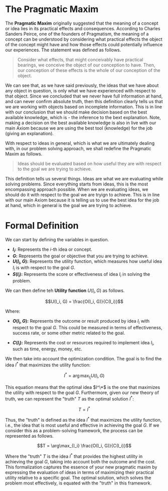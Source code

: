 # The Pragmatic Maxim

The **Pragmatic Maxim** originally suggested that the meaning of a concept or idea lies in its practical effects and consequences. According to Charles Sanders Peirce, one of the founders of Pragmatism, the meaning of a concept can be understood by considering what practical effects the object of the concept might have and how those effects could potentially influence our experiences. The statement was defined as follows.

> Consider what effects, that might conceivably have practical bearings, we conceive the object of our conception to have. Then, our conception of these effects is the whole of our conception of the object. 

We can see that, as we have said previously, the ideas that we have about any object in question, is only what we have experienced with respect to that object. Since we concluded that we never have full information at hand, and can never confirm absolute truth, then this definition clearly tells us that we are working with objects based on incomplete information. This is in line with our conclusion that we should make decision based on the best available knowledge, which is - the inference to the bext explanation. Note, making a decision on the best available knowledge is also in live with our main Axiom because we are using the best tool (knowledge) for the job (giving an explanation).

With respect to ideas in general, which is what we are ultimately dealing with, in our problem solving approach, we shall redefine the Pragmatic Maxim as follows.

> Ideas should be evaluated based on how useful they are with respect to the goal we are trying to achieve.

This definition tells us several things. Ideas are what we are evaluating while solving problems. Since everything starts from ideas, this is the most encompassing approach possible. When we are evaluating ideas, we should do it with respect to the goal we are tryign to achieve. This is in line with our main Axiom because it is telling us to use the best idea for the job at hand, which in general is the goal we are trying to achieve.

# Formal Definition

We can start by defining the variables in question.

- **$I_i$:** Represents the $i$-th idea or concept.
- **$G$:** Represents the goal or objective that you are trying to achieve.
- **$U(I_i, G)$:** Represents the utility function, which measures how useful idea $I_i$ is with respect to the goal $G$.
- **$S(I_i)$:** Represents the score or effectiveness of idea $I_i$ in solving the problem.

We can then define teh **Utility function** $U(I_i, G)$ as follows.

```math
U(I_i, G) = \frac{O(I_i, G)}{C(I_i)}
```

Where:

- **$O(I_i, G)$:** Represents the outcome or result produced by idea $I_i$ with respect to the goal $G$. This could be measured in terms of effectiveness, success rate, or some other metric related to the goal.

- **$C(I_i)$:** Represents the cost or resources required to implement idea $I_i$, such as time, energy, money, etc.
 
We then take into account the optimization condition. The goal is to find the idea $I^*$ that maximizes the utility function:

```math
I^* = \arg\max_{I_i} U(I_i, G)
```

This equation means that the optimal idea $I^\*$ is the one that maximizes the utility with respect to the goal $G$. Furthermore, given our new theory of truth, we can represent the "truth" $T$ as the optimal solution $I^*$:

```math
T = I^*
```

Thus, the "truth" is defined as the idea $I^*$ that maximizes the utility function, i.e., the idea that is most useful and effective in achieving the goal $G$. If we consider this as a problem-solving framework, the process can be represented as follows.

```math
T = \arg\max_{I_i} \frac{O(I_i, G)}{C(I_i)}
```

Where the "truth" $T$ is the idea $I^*$ that provides the highest utility in achieving the goal $G$, taking into account both the outcome and the cost. This formalization captures the essence of your new pragmatic maxim by expressing the evaluation of ideas in terms of maximizing their practical utility relative to a specific goal. The optimal solution, which solves the problem most effectively, is equated with the "truth" in this framework.
 
